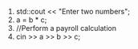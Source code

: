 1) std::cout << "Enter two numbers";
2) a = b * c;
3) //Perform a payroll calculation
4) cin >> a >> b >> c;
